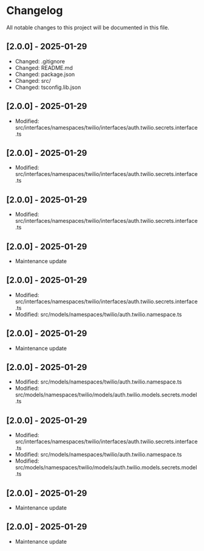 # Changelog

All notable changes to this project will be documented in this file.


## [2.0.0] - 2025-01-29

- Changed: .gitignore
- Changed: README.md
- Changed: package.json
- Changed: src/
- Changed: tsconfig.lib.json

## [2.0.0] - 2025-01-29

- Modified: src/interfaces/namespaces/twilio/interfaces/auth.twilio.secrets.interface.ts

## [2.0.0] - 2025-01-29

- Modified: src/interfaces/namespaces/twilio/interfaces/auth.twilio.secrets.interface.ts

## [2.0.0] - 2025-01-29

- Modified: src/interfaces/namespaces/twilio/interfaces/auth.twilio.secrets.interface.ts

## [2.0.0] - 2025-01-29

- Maintenance update

## [2.0.0] - 2025-01-29

- Modified: src/interfaces/namespaces/twilio/interfaces/auth.twilio.secrets.interface.ts
- Modified: src/models/namespaces/twilio/auth.twilio.namespace.ts

## [2.0.0] - 2025-01-29

- Maintenance update

## [2.0.0] - 2025-01-29

- Modified: src/models/namespaces/twilio/auth.twilio.namespace.ts
- Modified: src/models/namespaces/twilio/models/auth.twilio.models.secrets.model.ts

## [2.0.0] - 2025-01-29

- Modified: src/interfaces/namespaces/twilio/interfaces/auth.twilio.secrets.interface.ts
- Modified: src/models/namespaces/twilio/auth.twilio.namespace.ts
- Modified: src/models/namespaces/twilio/models/auth.twilio.models.secrets.model.ts

## [2.0.0] - 2025-01-29

- Maintenance update

## [2.0.0] - 2025-01-29

- Maintenance update
